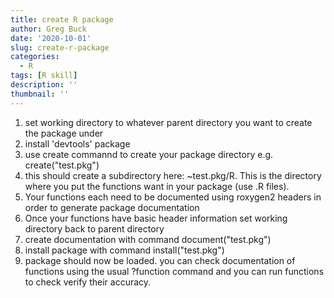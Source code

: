 ```yaml
---
title: create R package
author: Greg Buck
date: '2020-10-01'
slug: create-r-package
categories:
  - R
tags: [R skill]
description: ''
thumbnail: ''
---
```




1) set working directory to whatever parent directory you want to create the package under
2) install 'devtools' package
3) use create commannd to create your package directory e.g. create("test.pkg")
4) this should create a subdirectory here: ~test.pkg/R. This is the directory where you put the functions want in your package (use .R files).
5) Your functions each need to be documented using roxygen2 headers in order to generate package documentation
6) Once your functions have basic header information set working directory back to parent directory 
7) create documentation with command document("test.pkg")
8) install package with command install("test.pkg")
9) package should now be loaded. you can check documentation of functions using the usual ?function command and you can run functions to check verify their accuracy.

